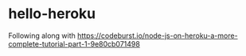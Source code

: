 # hello-heroku
Following along with https://codeburst.io/node-js-on-heroku-a-more-complete-tutorial-part-1-9e80cb071498
